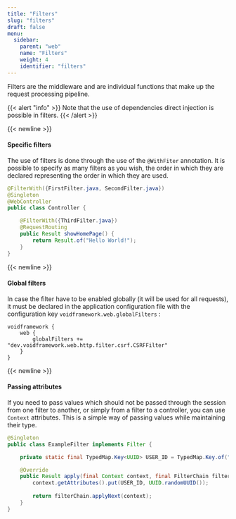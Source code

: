 ```yaml
---
title: "Filters"
slug: "filters"
draft: false
menu:
  sidebar:
    parent: "web"
    name: "Filters"
    weight: 4
    identifier: "filters"
---
```


Filters are the middleware and are individual functions that make up the request processing pipeline.

{{< alert "info" >}}
Note that the use of dependencies direct injection is possible in filters.
{{< /alert >}}


{{< newline >}}
#### Specific filters

The use of filters is done through the use of the `@WithFiter` annotation. It is possible to specify as many filters as you wish, the order in which they are declared representing the order in which they are used.

```java
@FilterWith({FirstFilter.java, SecondFilter.java})
@Singleton
@WebController
public class Controller {

    @FilterWith({ThirdFilter.java})
    @RequestRouting
    public Result showHomePage() {
        return Result.of("Hello World!");
    }
}
```



{{< newline >}}
#### Global filters

In case the filter have to be enabled globally (it will be used for all requests), it must be declared in the application configuration file with the configuration key `voidframework.web.globalFilters` :

```text
voidframework {
    web {
        globalFilters += "dev.voidframework.web.http.filter.csrf.CSRFFilter"
    }
}
```



{{< newline >}}
#### Passing attributes

If you need to pass values which should not be passed through the session from one filter to another, or simply from a filter to a controller, you can use `Context` attributes. This is a simple way of passing values while maintaining their type.

```java
@Singleton
public class ExampleFilter implements Filter {

    private static final TypedMap.Key<UUID> USER_ID = TypedMap.Key.of("USER_ID");

    @Override
    public Result apply(final Context context, final FilterChain filterChain) {
        context.getAttributes().put(USER_ID, UUID.randomUUID());
        
        return filterChain.applyNext(context);
    }
}
```
